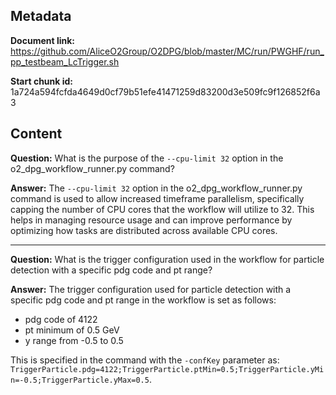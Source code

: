 ## Metadata

**Document link:** https://github.com/AliceO2Group/O2DPG/blob/master/MC/run/PWGHF/run_pp_testbeam_LcTrigger.sh

**Start chunk id:** 1a724a594fcfda4649d0cf79b51efe41471259d83200d3e509fc9f126852f6a3

## Content

**Question:** What is the purpose of the `--cpu-limit 32` option in the o2_dpg_workflow_runner.py command?

**Answer:** The `--cpu-limit 32` option in the o2_dpg_workflow_runner.py command is used to allow increased timeframe parallelism, specifically capping the number of CPU cores that the workflow will utilize to 32. This helps in managing resource usage and can improve performance by optimizing how tasks are distributed across available CPU cores.

---

**Question:** What is the trigger configuration used in the workflow for particle detection with a specific pdg code and pt range?

**Answer:** The trigger configuration used for particle detection with a specific pdg code and pt range in the workflow is set as follows: 

- pdg code of 4122
- pt minimum of 0.5 GeV
- y range from -0.5 to 0.5

This is specified in the command with the `-confKey` parameter as: `TriggerParticle.pdg=4122;TriggerParticle.ptMin=0.5;TriggerParticle.yMin=-0.5;TriggerParticle.yMax=0.5`.